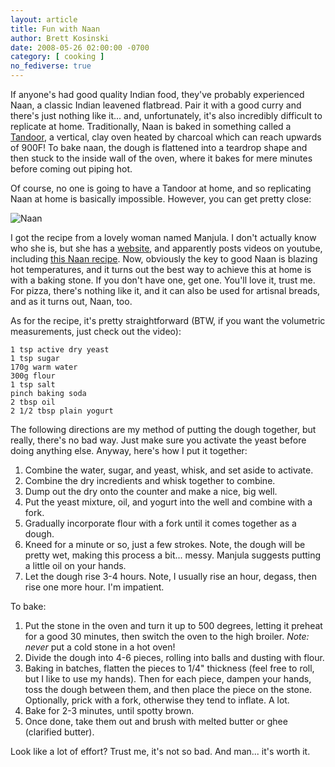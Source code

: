 ```yaml
---
layout: article
title: Fun with Naan
author: Brett Kosinski
date: 2008-05-26 02:00:00 -0700
category: [ cooking ]
no_fediverse: true
---
```


If anyone's had good quality Indian food, they've probably experienced Naan, a classic Indian leavened flatbread.  Pair it with a good curry and there's just nothing like it... and, unfortunately, it's also incredibly difficult to replicate at home.  Traditionally, Naan is baked in something called a [Tandoor](http://en.wikipedia.org/wiki/Tandoor), a vertical, clay oven heated by charcoal which can reach upwards of 900F!  To bake naan, the dough is flattened into a teardrop shape and then stuck to the inside wall of the oven, where it bakes for mere minutes before coming out piping hot.

Of course, no one is going to have a Tandoor at home, and so replicating Naan at home is basically impossible.  However, you can get pretty close:

![Naan](/assets/images/Naan)

I got the recipe from a lovely woman named Manjula.  I don't actually know who she is, but she has a [website](http://www.manjulaskitchen.com), and apparently posts videos on youtube, including [this Naan recipe](http://www.youtube.com/watch?v=vow-kxTPatc).  Now, obviously the key to good Naan is blazing hot temperatures, and it turns out the best way to achieve this at home is with a baking stone.  If you don't have one, get one.  You'll love it, trust me.  For pizza, there's nothing like it, and it can also be used for artisnal breads, and as it turns out, Naan, too.

As for the recipe, it's pretty straightforward (BTW, if you want the volumetric measurements, just check out the video):

    1 tsp active dry yeast
    1 tsp sugar
    170g warm water
    300g flour
    1 tsp salt
    pinch baking soda
    2 tbsp oil
    2 1/2 tbsp plain yogurt

The following directions are my method of putting the dough together, but really, there's no bad way.  Just make sure you activate the yeast before doing anything else.  Anyway, here's how I put it together:

1. Combine the water, sugar, and yeast, whisk, and set aside to activate.
2. Combine the dry incredients and whisk together to combine.
3. Dump out the dry onto the counter and make a nice, big well.
4. Put the yeast mixture, oil, and yogurt into the well and combine with a fork.
5. Gradually incorporate flour with a fork until it comes together as a dough.
6. Kneed for a minute or so, just a few strokes.  Note, the dough will be pretty wet, making this process a bit... messy.  Manjula suggests putting a little oil on your hands.
7. Let the dough rise 3-4 hours.  Note, I usually rise an hour, degass, then rise one more hour.  I'm impatient.

To bake:

1. Put the stone in the oven and turn it up to 500 degrees, letting it preheat for a good 30 minutes, then switch the oven to the high broiler.  *Note:* *never* put a cold stone in a hot oven!
2. Divide the dough into 4-6 pieces, rolling into balls and dusting with flour.
3. Baking in batches, flatten the pieces to 1/4" thickness (feel free to roll, but I like to use my hands).  Then for each piece, dampen your hands, toss the dough between them, and then place the piece on the stone.  Optionally, prick with a fork, otherwise they tend to inflate.  A lot.
4. Bake for 2-3 minutes, until spotty brown.
5. Once done, take them out and brush with melted butter or ghee (clarified butter).

Look like a lot of effort?  Trust me, it's not so bad.  And man... it's worth it.

